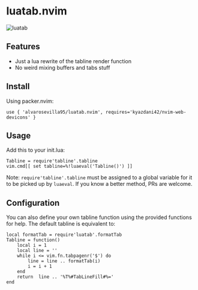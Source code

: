 # luatab.nvim

![luatab](https://github.com/alvarosevilla95/luatab.nvim/blob/master/pics/tabline.png)

## Features
* Just a lua rewrite of the tabline render function
* No weird mixing buffers and tabs stuff

## Install
Using packer.nvim:
```
use { 'alvarosevilla95/luatab.nvim', requires='kyazdani42/nvim-web-devicons' }
```

## Usage
Add this to your init.lua:

```
Tabline = require'tabline'.tabline
vim.cmd[[ set tabline=%!luaeval('Tabline()') ]]
```

Note: `require'tabline'.tabline` must be assigned to a global variable for it to be picked up by `luaeval`. If you know a better method, PRs are welcome.

## Configuration
You can also define your own tabline function using the provided functions for help. The default tabline is equivalent to:
```
local formatTab = require'luatab'.formatTab
Tabline = function()
    local i = 1
    local line = ''
    while i <= vim.fn.tabpagenr('$') do
        line = line .. formatTab(i)
        i = i + 1
    end
    return  line .. '%T%#TabLineFill#%='
end
```


